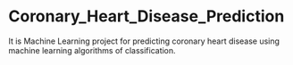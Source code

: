 # Coronary_Heart_Disease_Prediction
It is Machine Learning project for predicting coronary heart disease using machine learning algorithms of classification.

